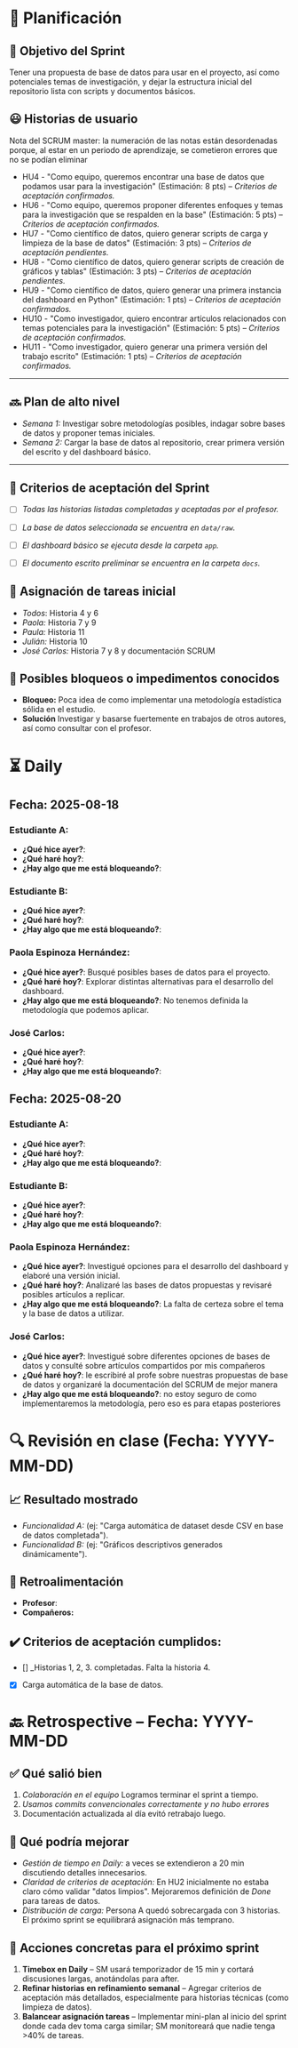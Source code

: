 # 📆  Planificación

## 🎯  Objetivo del Sprint
Tener una propuesta de base de datos para usar en el proyecto, así como potenciales temas de investigación, y dejar la estructura inicial del repositorio lista con scripts y documentos básicos.

## 😃  Historias de usuario

Nota del SCRUM master: la numeración de las notas están desordenadas porque, al estar en un periodo de aprendizaje, se cometieron errores que no se podían eliminar

- HU4 - "Como equipo, queremos encontrar una base de datos que podamos usar para la investigación" (Estimación: 8 pts) – *Criterios de aceptación confirmados.*
- HU6 - "Como equipo, queremos proponer diferentes enfoques y temas para la investigación que se respalden en la base" (Estimación: 5 pts) – *Criterios de aceptación confirmados.*
- HU7 - "Como científico de datos, quiero generar scripts de carga y limpieza de la base de datos" (Estimación: 3 pts) – *Criterios de aceptación pendientes.*
- HU8 - "Como científico de datos, quiero generar scripts de creación de gráficos y tablas" (Estimación: 3 pts) – *Criterios de aceptación pendientes.*
- HU9 - "Como científico de datos, quiero generar una primera instancia del dashboard en Python" (Estimación: 1 pts) – *Criterios de aceptación confirmados.*
- HU10 - "Como investigador, quiero encontrar artículos relacionados con temas potenciales para la investigación" (Estimación: 5 pts) – *Criterios de aceptación confirmados.*
- HU11 - "Como investigador, quiero generar una primera versión del trabajo escrito" (Estimación: 1 pts) – *Criterios de aceptación confirmados.*

---

## 🔜  Plan de alto nivel
- *Semana 1:* Investigar sobre metodologías posibles, indagar sobre bases de datos y proponer temas iniciales.
- *Semana 2:* Cargar la base de datos al repositorio, crear primera versión del escrito y del dashboard básico.

---

## 🥇  Criterios de aceptación del Sprint
- [ ] _Todas las historias listadas completadas y aceptadas por el profesor._
- [ ] _La base de datos seleccionada se encuentra en `data/raw`._
- [ ] _El dashboard básico se ejecuta desde la carpeta `app`._
- [ ] _El documento escrito preliminar se encuentra en la carpeta `docs`._



## 📌  Asignación de tareas inicial
- *Todos*: Historia 4 y 6
- *Paola:* Historia 7 y 9
- *Paula:* Historia 11
- *Julián:* Historia 10
- *José Carlos:* Historia 7 y 8 y documentación SCRUM

## 🚫 Posibles bloqueos o impedimentos conocidos

- **Bloqueo:** Poca idea de como implementar una metodología estadística sólida en el estudio.
- **Solución** Investigar y basarse fuertemente en trabajos de otros autores, así como consultar con el profesor.




# ⏳  Daily

##  Fecha: 2025-08-18

### Estudiante A:
- **¿Qué hice ayer?**:
- **¿Qué haré hoy?**:
- **¿Hay algo que me está bloqueando?**:

### Estudiante B:
- **¿Qué hice ayer?**:
- **¿Qué haré hoy?**:
- **¿Hay algo que me está bloqueando?**:

### Paola Espinoza Hernández:
- **¿Qué hice ayer?**: Busqué posibles bases de datos para el proyecto.
- **¿Qué haré hoy?**: Explorar distintas alternativas para el desarrollo del dashboard.
- **¿Hay algo que me está bloqueando?**: No tenemos definida la metodología que podemos aplicar.

### José Carlos:
- **¿Qué hice ayer?**:
- **¿Qué haré hoy?**:
- **¿Hay algo que me está bloqueando?**:

##  Fecha: 2025-08-20

### Estudiante A:
- **¿Qué hice ayer?**:
- **¿Qué haré hoy?**:
- **¿Hay algo que me está bloqueando?**:

### Estudiante B:
- **¿Qué hice ayer?**:
- **¿Qué haré hoy?**:
- **¿Hay algo que me está bloqueando?**:

### Paola Espinoza Hernández:
- **¿Qué hice ayer?**: Investigué opciones para el desarrollo del dashboard y elaboré una versión inicial.
- **¿Qué haré hoy?**: Analizaré las bases de datos propuestas y revisaré posibles artículos a replicar.
- **¿Hay algo que me está bloqueando?**: La falta de certeza sobre el tema y la base de datos a utilizar.

### José Carlos:
- **¿Qué hice ayer?**: Investigué sobre diferentes opciones de bases de datos y consulté sobre artículos compartidos por mis compañeros
- **¿Qué haré hoy?**: le escribiré al profe sobre nuestras propuestas de base de datos y organizaré la documentación del SCRUM de mejor manera
- **¿Hay algo que me está bloqueando?**: no estoy seguro de como implementaremos la metodología, pero eso es para etapas posteriores



# 🔍   Revisión en clase (Fecha: YYYY-MM-DD)



## 📈  Resultado mostrado

- *Funcionalidad A:* (ej: "Carga automática de dataset desde CSV en base de datos completada").
- *Funcionalidad B:* (ej: "Gráficos descriptivos generados dinámicamente").


## :arrows_counterclockwise:  Retroalimentación

- **Profesor**:
- **Compañeros:**


## ✔️  Criterios de aceptación cumplidos:
- [] _Historias 1, 2, 3. completadas. Falta la historia 4.
- [x] Carga automática de la base de datos.


# 🔙  Retrospective – Fecha: YYYY-MM-DD

## :white_check_mark: Qué salió bien
1.  _Colaboración en el equipo_ Logramos terminar el sprint a tiempo.
1.  _Usamos commits convencionales correctamente y no hubo errores_
1.  Documentación actualizada al día evitó retrabajo luego.



## :no_good: Qué podría mejorar

- _Gestión de tiempo en Daily:_ a veces se extendieron a 20 min discutiendo detalles innecesarios.
- _Claridad de criterios de aceptación:_ En HU2 inicialmente no estaba claro cómo validar "datos limpios". Mejoraremos definición de *Done* para tareas de datos.
- _Distribución de carga:_ Persona A quedó sobrecargada con 3 historias. El próximo sprint se equilibrará asignación más temprano.


## :pencil: Acciones concretas  para el próximo sprint
1. **Timebox en Daily** – SM usará temporizador de 15 min y cortará discusiones largas, anotándolas para after.
2. **Refinar historias en refinamiento semanal** – Agregar criterios de aceptación más detallados, especialmente para historias técnicas (como limpieza de datos).
3. **Balancear asignación tareas** – Implementar mini-plan al inicio del sprint donde cada dev toma carga similar; SM monitoreará que nadie tenga >40% de tareas.
